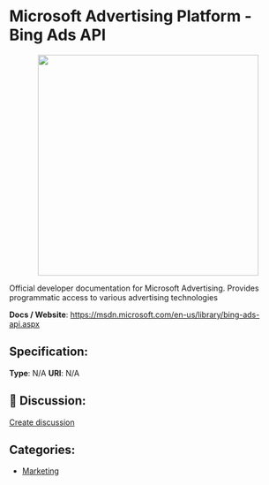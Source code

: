# Microsoft Advertising Platform - Bing Ads API
<p align="center">
    <img width="400" src="https://raw.githubusercontent.com/apis-list/apis-list/main/apis/microsoft-advertising-platform-bing-ads-api/logo_256x256.png" />
</p>

Official developer documentation for Microsoft Advertising. Provides programmatic access to various advertising technologies

**Docs / Website**: https://msdn.microsoft.com/en-us/library/bing-ads-api.aspx

## Specification:
**Type**:  N/A 
**URI**:  N/A 

## 💬 Discussion:
[Create discussion](https://github.com/apis-list/apis-list/discussions/new)

## Categories:
- [Marketing](https://github.com/apis-list/apis-list#marketing)



